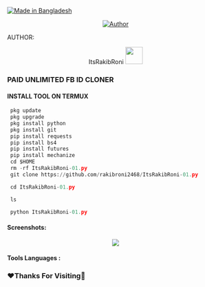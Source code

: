<p align="left">
<a href="#"><img title="Made in Bangladesh" src="https://img.shields.io/badge/MADE%20IN-BANGLADESH-green?colorA=%23ff0000&colorB=%23017e40&style=for-the-badge"></a>
</p>

<p align="center">
<a href="https://github.com/itsrakibroni"><img title="Author" src="https://img.shields.io/badge/Author-htr--tech-red?style=for-the-badge&logo=github"></a>
</p>


AUTHOR:
   <p align="center">
   ItsRakibRoni <img src="https://media.tenor.com/rePDfDWO3XoAAAAM/hacking.gif" width="40px"></i></b>
   </p> 


### PAID UNLIMITED FB ID CLONER


  
#### INSTALL TOOL ON TERMUX

```python
 pkg update
 pkg upgrade
 pkg install python
 pkg install git
 pip install requests
 pip install bs4
 pip install futures
 pip install mechanize
 cd $HOME 
 rm -rf ItsRakibRoni-01.py
 git clone https://github.com/rakibroni2468/ItsRakibRoni-01.py

 cd ItsRakibRoni-01.py

 ls

 python ItsRakibRoni-01.py
```
#### Screenshots:

<p align="center"><img src="https://media.tenor.com/rePDfDWO3XoAAAAM/hacking.gif width="70px">


#### Tools Languages :


### ❤️Thanks For Visiting🐅